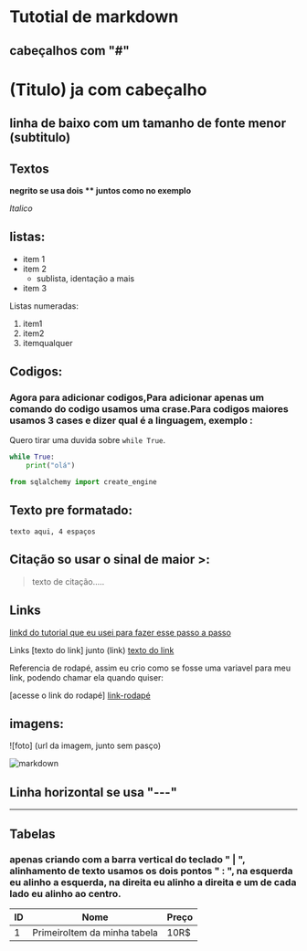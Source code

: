 <h1> Tutotial de markdown </h1>

<h2> cabeçalhos com "#" </h2>


# (Titulo) ja com cabeçalho
## linha de baixo com um tamanho de fonte menor  (subtitulo)




<h2>Textos </h2>

**negrito se usa dois ** juntos como no exemplo**

_Italico_

<h2>listas: </h2>

- item 1
- item 2
  - sublista, identação a mais
- item 3


Listas numeradas:

1. item1
1. item2
1. itemqualquer

<h2>Codigos: </h2>
<h3>Agora para adicionar codigos,Para adicionar apenas um comando do codigo usamos uma crase.Para codigos maiores usamos 3 cases e dizer qual é a linguagem, exemplo : </h3>

Quero tirar uma duvida sobre `while True`.

````Python
while True:
    print("olá")
````


````Python
from sqlalchemy import create_engine
````

<h2> Texto pre formatado: </h2>
    
    texto aqui, 4 espaços


<h2>Citação so usar o sinal de maior >: </h2>

>texto de citação.....



<h2>Links </h2>

[linkd do tutorial que eu usei para fazer esse passo a passo](https://www.youtube.com/watch?v=vZaldeUg6D0)

Links [texto do link] junto (link)
    [texto do link](link)

Referencia de rodapé, assim eu crio como se fosse uma variavel para meu link, podendo chamar ela quando quiser:

[acesse o link do rodapé] [link-rodapé]

[link-rodapé]: linkrodapé.com

<h2>imagens: </h2>

![foto] (url da imagem, junto sem pasço)

![markdown](https://www.google.com.br/search?q=markdown+como+fazer+github&tbm=isch&chips=q:markdown+como+fazer+github,online_chips:roteiros:D_HErSFZ8Cs%3D&hl=pt-BR&sa=X&ved=2ahUKEwjWwNfoiILzAhVTlZUCHRrcB-oQ4lYoBHoECAEQGg&biw=1119&bih=694#imgrc=ZWgR-yNSask8CM)


<h2> Linha horizontal se usa "---"</h2>

---

<h2>Tabelas </h2>
<h3> apenas criando com a barra vertical do teclado " | ", alinhamento de texto usamos os dois pontos " : ", na esquerda eu alinho a esquerda, na direita eu alinho a direita e um de cada lado eu alinho ao centro. 

| ID | Nome | Preço |
|---|:------:|-----|
|1|PrimeiroItem da minha tabela| 10R$|











